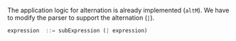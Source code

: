 The application logic for alternation is already implemented (`altM`).
We have to modify the parser to support the alternation (`|`).

```Haskell
expression  ::= subExpression (| expression)
```

